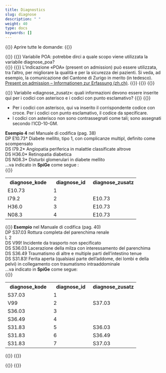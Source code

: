 ```yaml
---
title: Diagnostics 
slug: diagnose
description: " "
weight: 40
type: docs
keywords: []
---
```


{{<faqBlock>}}
Aprire tutte le domande: {{<collapsibleGroupCommand groupId="diagnose">}}

{{<numberedList>}}
{{<listItem>}}
Variabile POA: potrebbe dirci a quale scopo viene utilizzata la variabile diagnose_poa?  
{{<collapsibleBlock groupId="diagnose">}}
{{<markdown>}}
L’indicazione «POA» (present on admission) può essere utilizzata, tra l’altro, per migliorare la qualità e per la sicurezza dei pazienti. Si veda, ad esempio, la comunicazione del Cantone di Zurigo in merito (in tedesco). [Present on admission – Informationen zur Erfassung (zh.ch)](https://www.zh.ch/content/dam/zhweb/bilder-dokumente/themen/gesundheit/gesundheitsversorgung/spitaeler_kliniken/daten_und_statistik_der_listenspitaeler/datenerhebung/poa_informationen.pdf).
{{</markdown>}}
{{</collapsibleBlock>}}
{{</listItem>}}

{{<listItem>}}
Variabile «diagnose_zusatz»: quali informazioni devono essere inserite qui per i codici con asterisco e i codici con punto esclamativo?
{{<collapsibleBlock groupId="diagnose">}}
{{<markdown>}}
-	Per i codici con asterisco, qui va inserito il corrispondente codice con croce. Per i codici con punto esclamativo, il codice da specificare. 
-	I codici con asterisco non sono contrassegnati come tali; sono assegnati secondo l’ICD-10-GM. 

**Esempio 4** nel Manuale di codifica (pag. 38)       
DP E10.73† Diabete mellito, tipo 1, con complicanze multipl, definito come scompensato      
DS I79.2* Angiopatia periferica in malattie classificate altrove      
DS H36.0* Retinopatia diabetica       
DS N08.3* Disturbi glomerulari in diabete mellito       
…va indicato in **SpiGe** come segue :   
{{</markdown>}}   
<table class="w-100">
  <tr>
    <th style="width:35%"> diagnose_kode </div></th>
    <th> diagnose_id </th>
    <th style="width:35%"> diagnose_zusatz </th>
  </tr>
  <tr>
    <td> E10.73 </td>
    <td> 1 </td>
    <td>  </td>
  </tr>
  <tr>
    <td> I79.2 </td>
    <td> 2 </td>
    <td> E10.73 </td>
  </tr>
  <tr>
    <td> H36.0 </td>
    <td> 3 </td>
    <td> E10.73 </td>
  </tr>
  <tr>
    <td> N08.3 </td>
    <td> 4 </td>
    <td> E10.73 </td>
  </tr>
</table>

{{<markdown>}}
**Esempio** nel Manuale di codifica (pag. 40)      
DP S37.03 Rottura completa del parenchima renale      
L 2       
DS V99! Incidente da trasporto non specificato      
DS S36.03 Lacerazione della milza con interessamento del parenchima       
DS S36.49 Traumatismo di altre e multiple parti dell’intestino tenue      
DS S31.83! Ferita aperta (qualsiasi parte dell’addome, dei lombi e della pelvi) in collegamento con traumatismo intraaddominale       
…va indicato in **SpiGe** come segue:     
{{</markdown>}} 
<table class="w-100">
  <tr>
    <th style="width:35%"> diagnose_kode </div></th>
    <th> diagnose_id </th>
    <th style="width:35%"> diagnose_zusatz </th>
  </tr>
  <tr>
    <td> S37.03 </td>
    <td> 1 </td>
    <td>  </td>
  </tr>
  <tr>
    <td> V99 </td>
    <td> 2 </td>
    <td> S37.03 </td>
  </tr>
  <tr>
    <td> S36.03 </td>
    <td> 3 </td>
    <td> </td>
  </tr>
  <tr>
    <td> S36.49 </td>
    <td> 4 </td>
    <td> </td>
  </tr>
  <tr>
    <td> S31.83 </td>
    <td> 5 </td>
    <td> S36.03 </td>
  </tr>
  <tr>
    <td> S31.83 </td>
    <td> 6 </td>
    <td> S36.49 </td>
  </tr>
  <tr>
    <td> S31.83 </td>
    <td> 7 </td>
    <td> S37.03 </td>
  </tr>
</table>
{{</collapsibleBlock>}}
{{</listItem>}}

{{</numberedList>}}
{{</faqBlock>}}